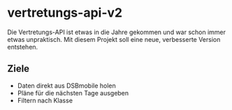 # vertretungs-api-v2

Die Vertretungs-API ist etwas in die Jahre gekommen und war schon immer etwas unpraktisch. Mit diesem Projekt soll eine neue, verbesserte Version entstehen.

## Ziele

- Daten direkt aus DSBmobile holen
- Pläne für die nächsten Tage ausgeben
- Filtern nach Klasse